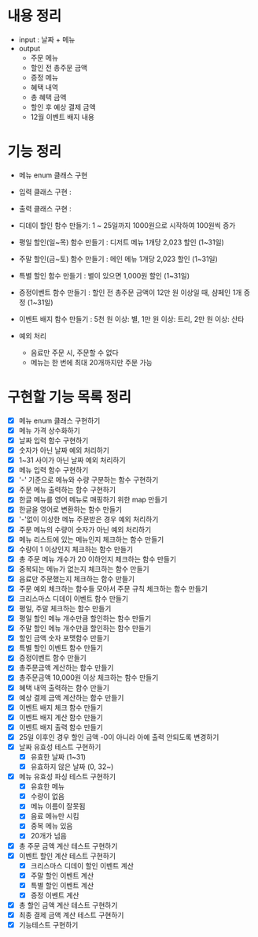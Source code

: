 # 내용 정리
- input : 날짜 + 메뉴
- output
  - 주문 메뉴
  - 할인 전 총주문 금액
  - 증정 메뉴
  - 혜택 내역
  - 총 혜택 금액
  - 할인 후 예상 결제 금액
  - 12월 이벤트 배지 내용

# 기능 정리
- 메뉴 enum 클래스 구현
- 입력 클래스 구현 :
- 출력 클래스 구현 :
- 디데이 할인 함수 만들기: 1 ~ 25일까지 1000원으로 시작하여 100원씩 증가
- 평일 할인(일~목) 함수 만들기 : 디저트 메뉴 1개당 2,023 할인 (1~31일)
- 주말 할인(금~토) 함수 만들기 : 메인 메뉴 1개당 2,023 할인 (1~31일)
- 특별 할인 함수 만들기 : 별이 있으면 1,000원 할인 (1~31일)
- 증정이벤트 함수 만들기 : 할인 전 총주문 금액이 12만 원 이상일 때, 샴페인 1개 증정 (1~31일)
- 이벤트 배지 함수 만들기 : 5천 원 이상: 별, 1만 원 이상: 트리, 2만 원 이상: 산타

- 예외 처리
  - 음료만 주문 시, 주문할 수 없다
  - 메뉴는 한 번에 최대 20개까지만 주문 가능

# 구현할 기능 목록 정리
 - [x] 메뉴 enum 클래스 구현하기
 - [x] 메뉴 가격 상수화하기
 - [x] 날짜 입력 함수 구현하기
 - [x] 숫자가 아닌 날짜 예외 처리하기
 - [x] 1~31 사이가 아닌 날짜 예외 처리하기
 - [x] 메뉴 입력 함수 구현하기
 - [x] '-' 기준으로 메뉴와 수량 구분하는 함수 구현하기
 - [x] 주문 메뉴 출력하는 함수 구현하기
 - [x] 한글 메뉴를 영어 메뉴로 매핑하기 위한 map 만들기
 - [x] 한글을 영어로 변환하는 함수 만들기
 - [x] '-'없이 이상한 메뉴 주문받은 경우 예외 처리하기
 - [x] 주문 메뉴의 수량이 숫자가 아닌 예외 처리하기
 - [x] 메뉴 리스트에 있는 메뉴인지 체크하는 함수 만들기
 - [x] 수량이 1 이상인지 체크하는 함수 만들기
 - [x] 총 주문 메뉴 개수가 20 이하인지 체크하는 함수 만들기
 - [x] 중복되는 메뉴가 없는지 체크하는 함수 만들기
 - [x] 음료만 주문했는지 체크하는 함수 만들기
 - [x] 주문 예외 체크하는 함수들 모아서 주문 규칙 체크하는 함수 만들기
 - [x] 크리스마스 디데이 이벤트 함수 만들기
 - [x] 평일, 주말 체크하는 함수 만들기
 - [x] 평일 할인 메뉴 개수만큼 할인하는 함수 만들기
 - [x] 주말 할인 메뉴 개수만큼 할인하는 함수 만들기
 - [x] 할인 금액 숫자 포맷함수 만들기
 - [x] 특별 할인 이벤트 함수 만들기
 - [x] 증정이벤트 함수 만들기
 - [x] 총주문금액 계산하는 함수 만들기
 - [x] 총주문금액 10,000원 이상 체크하는 함수 만들기
 - [x] 혜택 내역 출력하는 함수 만들기
 - [x] 예상 결제 금액 계산하는 함수 만들기
 - [x] 이벤트 배지 체크 함수 만들기
 - [x] 이벤트 배지 계산 함수 만들기
 - [x] 이벤트 배지 출력 함수 만들기
 - [x] 25일 이후인 경우 할인 금액 -0이 아니라 아예 출력 안되도록 변경하기
 - [x] 날짜 유효성 테스트 구현하기
   - [x] 유효한 날짜 (1~31)
   - [x] 유효하지 않은 날짜 (0, 32~)
 - [x] 메뉴 유효성 파싱 테스트 구현하기
   - [x] 유효한 메뉴
   - [x] 수량이 없음
   - [x] 메뉴 이름이 잘못됨
   - [x] 음료 메뉴만 시킴
   - [x] 중복 메뉴 있음
   - [x] 20개가 넘음
 - [x] 총 주문 금액 계산 테스트 구현하기
 - [x] 이벤트 할인 계산 테스트 구현하기
   - [x] 크리스마스 디데이 할인 이벤트 계산
   - [x] 주말 할인 이벤트 계산
   - [x] 특별 할인 이벤트 계산
   - [x] 증정 이벤트 계산
 - [x] 총 할인 금액 계산 테스트 구현하기
 - [x] 최종 결제 금액 계산 테스트 구현하기
 - [x] 기능테스트 구현하기